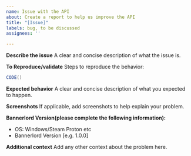 ```yaml
---
name: Issue with the API
about: Create a report to help us improve the API
title: "[Issue]"
labels: bug, to be discussed
assignees: ''

---
```


**Describe the issue**
A clear and concise description of what the issue is.

**To Reproduce/validate**
Steps to reproduce the behavior:
```cs
CODE()
````
**Expected behavior**
A clear and concise description of what you expected to happen.

**Screenshots**
If applicable, add screenshots to help explain your problem.

**Bannerlord Version(please complete the following information):**
 - OS: Windows/Steam Proton etc
 - Bannerlord Version [e.g. 1.0.0]


**Additional context**
Add any other context about the problem here.
